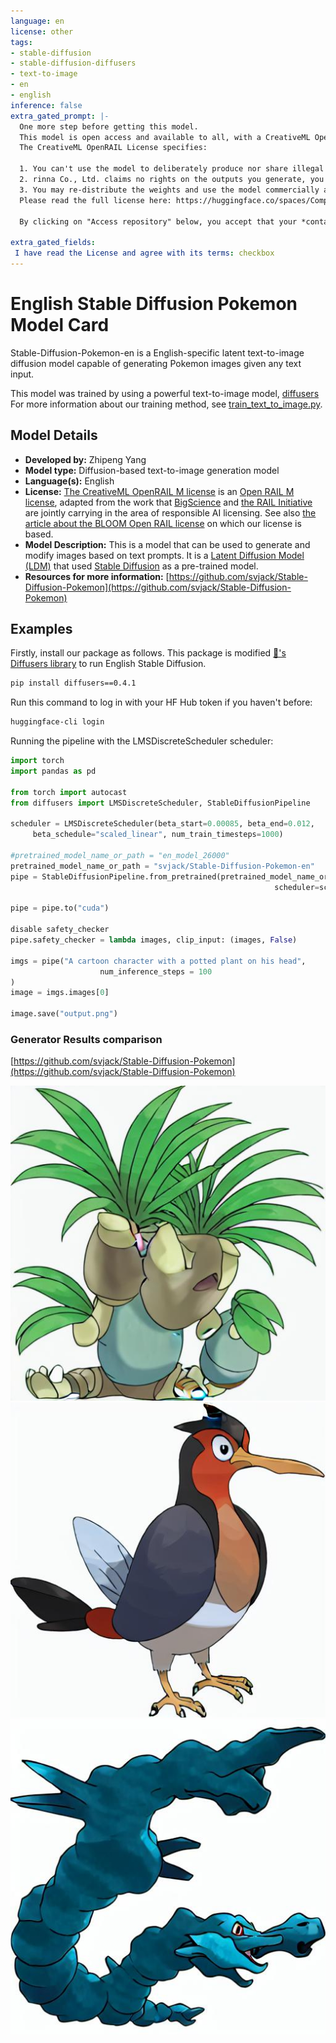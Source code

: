 ```yaml
---
language: en
license: other
tags:
- stable-diffusion
- stable-diffusion-diffusers
- text-to-image
- en
- english
inference: false
extra_gated_prompt: |-
  One more step before getting this model.
  This model is open access and available to all, with a CreativeML OpenRAIL-M license further specifying rights and usage.
  The CreativeML OpenRAIL License specifies: 

  1. You can't use the model to deliberately produce nor share illegal or harmful outputs or content 
  2. rinna Co., Ltd. claims no rights on the outputs you generate, you are free to use them and are accountable for their use which must not go against the provisions set in the license
  3. You may re-distribute the weights and use the model commercially and/or as a service. If you do, please be aware you have to include the same use restrictions as the ones in the license and share a copy of the CreativeML OpenRAIL-M to all your users (please read the license entirely and carefully)
  Please read the full license here: https://huggingface.co/spaces/CompVis/stable-diffusion-license
  
  By clicking on "Access repository" below, you accept that your *contact information* (email address and username) can be shared with the model authors as well.
    
extra_gated_fields:
 I have read the License and agree with its terms: checkbox
---
```



# English Stable Diffusion Pokemon Model Card

<!--
![rinna](https://github.com/rinnakk/japanese-clip/blob/master/data/rinna.png?raw=true)
-->

Stable-Diffusion-Pokemon-en is a English-specific latent text-to-image diffusion model capable of generating  Pokemon images given any text input.

This model was trained by using a powerful text-to-image model, [diffusers](https://github.com/huggingface/diffusers)
For more information about our training method, see [train_text_to_image.py](https://github.com/huggingface/diffusers/blob/main/examples/text_to_image/train_text_to_image.py). 

<!--
[![Open In Colab](https://colab.research.google.com/assets/colab-badge.svg)](https://colab.research.google.com/github/rinnakk/japanese-stable-diffusion/blob/master/scripts/txt2img.ipynb)
-->

## Model Details
- **Developed by:** Zhipeng Yang
- **Model type:** Diffusion-based text-to-image generation model
- **Language(s):** English
- **License:** [The CreativeML OpenRAIL M license](https://huggingface.co/spaces/CompVis/stable-diffusion-license) is an [Open RAIL M license](https://www.licenses.ai/blog/2022/8/18/naming-convention-of-responsible-ai-licenses), adapted from the work that [BigScience](https://bigscience.huggingface.co/) and [the RAIL Initiative](https://www.licenses.ai/) are jointly carrying in the area of responsible AI licensing. See also [the article about the BLOOM Open RAIL license](https://bigscience.huggingface.co/blog/the-bigscience-rail-license) on which our license is based.
- **Model Description:** This is a model that can be used to generate and modify images based on text prompts. It is a [Latent Diffusion Model (LDM)](https://arxiv.org/abs/2112.10752) that used [Stable Diffusion](https://github.com/CompVis/stable-diffusion) as a pre-trained model. 
- **Resources for more information:** [https://github.com/svjack/Stable-Diffusion-Pokemon](https://github.com/svjack/Stable-Diffusion-Pokemon)

## Examples

Firstly, install our package as follows. This package is modified [🤗's Diffusers library](https://github.com/huggingface/diffusers) to run English Stable Diffusion.


```bash
pip install diffusers==0.4.1
```

Run this command to log in with your HF Hub token if you haven't before:

```bash
huggingface-cli login
```

Running the pipeline with the LMSDiscreteScheduler scheduler:

```python
import torch
import pandas as pd

from torch import autocast
from diffusers import LMSDiscreteScheduler, StableDiffusionPipeline

scheduler = LMSDiscreteScheduler(beta_start=0.00085, beta_end=0.012,
     beta_schedule="scaled_linear", num_train_timesteps=1000)

#pretrained_model_name_or_path = "en_model_26000"
pretrained_model_name_or_path = "svjack/Stable-Diffusion-Pokemon-en"
pipe = StableDiffusionPipeline.from_pretrained(pretrained_model_name_or_path,
                                                           scheduler=scheduler, use_auth_token=True)

pipe = pipe.to("cuda")

disable safety_checker
pipe.safety_checker = lambda images, clip_input: (images, False)

imgs = pipe("A cartoon character with a potted plant on his head",
                    num_inference_steps = 100
)
image = imgs.images[0]
    
image.save("output.png")
```

### Generator Results comparison
[https://github.com/svjack/Stable-Diffusion-Pokemon](https://github.com/svjack/Stable-Diffusion-Pokemon)

![0](https://github.com/svjack/Stable-Diffusion-Pokemon/blob/main/imgs/en_plant.jpg?raw=true)
![1](https://github.com/svjack/Stable-Diffusion-Pokemon/blob/main/imgs/en_bird.jpg?raw=true)
![2](https://github.com/svjack/Stable-Diffusion-Pokemon/blob/main/imgs/en_blue_dragon.jpg?raw=true)



<!--
<table><caption>Images</caption>
<thead>
<tr>
<th>Prompt</th>
<th colspan="1">English</th>
</tr>
</thead>
<tbody>
<tr>
<td>A cartoon character with a potted plant on his head<br/><br/>鉢植えの植物を頭に載せた漫画のキャラクター<br/><br/>一个头上戴着盆栽的卡通人物</td>
<td><img src="https://github.com/svjack/Stable-Diffusion-Pokemon/blob/main/imgs/en_bird.jpg" alt="Girl in a jacket" width="500" height="500"></td>
</tr>
<tr>
<td>cartoon bird<br/><br/>漫画の鳥<br/><br/>卡通鸟</td>
<td><img src="en_bird.jpg" alt="Girl in a jacket" width="500" height="500"></td>
</tr>
</tbody>
<tfoot>
<tr>
<td>blue dragon illustration<br/><br/>ブルードラゴンのイラスト<br/><br/>蓝色的龙图</td>
<td><img src="en_blue_dragon.jpg" alt="Girl in a jacket" width="500" height="500"></td>
</tr>
</tfoot>
</table>
-->

<!--
_Note: `JapaneseStableDiffusionPipeline` is almost same as diffusers' `StableDiffusionPipeline` but added some lines to initialize our models properly._ 


## Misuse, Malicious Use, and Out-of-Scope Use
_Note: This section is taken from the [DALLE-MINI model card](https://huggingface.co/dalle-mini/dalle-mini), but applies in the same way to Stable Diffusion v1._


The model should not be used to intentionally create or disseminate images that create hostile or alienating environments for people. This includes generating images that people would foreseeably find disturbing, distressing, or offensive; or content that propagates historical or current stereotypes.

### Out-of-Scope Use
The model was not trained to be factual or true representations of people or events, and therefore using the model to generate such content is out-of-scope for the abilities of this model.

### Misuse and Malicious Use
Using the model to generate content that is cruel to individuals is a misuse of this model. This includes, but is not limited to:

- Generating demeaning, dehumanizing, or otherwise harmful representations of people or their environments, cultures, religions, etc.
- Intentionally promoting or propagating discriminatory content or harmful stereotypes.
- Impersonating individuals without their consent.
- Sexual content without consent of the people who might see it.
- Mis- and disinformation
- Representations of egregious violence and gore
- Sharing of copyrighted or licensed material in violation of its terms of use.
- Sharing content that is an alteration of copyrighted or licensed material in violation of its terms of use.

## Limitations and Bias

### Limitations

- The model does not achieve perfect photorealism
- The model cannot render legible text
- The model does not perform well on more difficult tasks which involve compositionality, such as rendering an image corresponding to “A red cube on top of a blue sphere”
- Faces and people in general may not be generated properly.
- The model was trained mainly with Japanese captions and will not work as well in other languages.
- The autoencoding part of the model is lossy
- The model was trained on a subset of a large-scale dataset
  [LAION-5B](https://laion.ai/blog/laion-5b/) which contains adult material
  and is not fit for product use without additional safety mechanisms and
  considerations.
- No additional measures were used to deduplicate the dataset. As a result, we observe some degree of memorization for images that are duplicated in the training data.
  The training data can be searched at [https://rom1504.github.io/clip-retrieval/](https://rom1504.github.io/clip-retrieval/) to possibly assist in the detection of memorized images.

### Bias

While the capabilities of image generation models are impressive, they can also reinforce or exacerbate social biases. 
Japanese Stable Diffusion was trained on Japanese datasets including [LAION-5B](https://laion.ai/blog/laion-5b/) with Japanese captions, 
which consists of images that are primarily limited to Japanese descriptions. 
Texts and images from communities and cultures that use other languages are likely to be insufficiently accounted for. 
This affects the overall output of the model.
Further, the ability of the model to generate content with non-Japanese prompts is significantly worse than with Japanese-language prompts.

### Safety Module

The intended use of this model is with the [Safety Checker](https://github.com/huggingface/diffusers/blob/main/src/diffusers/pipelines/stable_diffusion/safety_checker.py) in Diffusers. 
This checker works by checking model outputs against known hard-coded NSFW concepts.
The concepts are intentionally hidden to reduce the likelihood of reverse-engineering this filter.
Specifically, the checker compares the class probability of harmful concepts in the embedding space of the `CLIPTextModel` *after generation* of the images. 
The concepts are passed into the model with the generated image and compared to a hand-engineered weight for each NSFW concept.


## Training

**Training Data**
We used the following dataset for training the model:

- Approximately 100 million images with Japanese captions, including the Japanese subset of [LAION-5B](https://laion.ai/blog/laion-5b/).

**Training Procedure**
Japanese Stable Diffusion has the same architecture as Stable Diffusion and was trained by using Stable Diffusion. Because Stable Diffusion was trained on English dataset and the CLIP tokenizer is basically for English, we had 2 stages to transfer to a language-specific model, inspired by [PITI](https://arxiv.org/abs/2205.12952).

1. Train a Japanese-specific text encoder with our Japanese tokenizer from scratch with the latent diffusion model fixed. This stage is expected to map Japanese captions to Stable Diffusion's latent space. 
2. Fine-tune the text encoder and the latent diffusion model jointly. This stage is expected to generate Japanese-style images more. 

[//]: # (_Note: Japanese Stable Diffusion is still running and this checkpoint is the current best one. We might update to a better checkpoint via this repository._)
-->